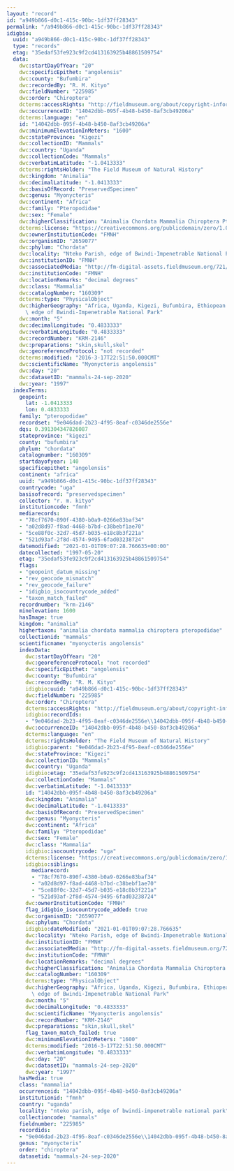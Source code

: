 ```yaml
---
layout: "record"
id: "a949b866-d0c1-415c-90bc-1df37ff28343"
permalink: "/a949b866-d0c1-415c-90bc-1df37ff28343"
idigbio:
  uuid: "a949b866-d0c1-415c-90bc-1df37ff28343"
  type: "records"
  etag: "35edaf53fe923c9f2cd413163925b48861509754"
  data:
    dwc:startDayOfYear: "20"
    dwc:specificEpithet: "angolensis"
    dwc:county: "Bufumbira"
    dwc:recordedBy: "R. M. Kityo"
    dwc:fieldNumber: "225985"
    dwc:order: "Chiroptera"
    dcterms:accessRights: "http://fieldmuseum.org/about/copyright-information"
    dwc:occurrenceID: "14042dbb-095f-4b48-b450-8af3cb49206a"
    dcterms:language: "en"
    id: "14042dbb-095f-4b48-b450-8af3cb49206a"
    dwc:minimumElevationInMeters: "1600"
    dwc:stateProvince: "Kigezi"
    dwc:collectionID: "Mammals"
    dwc:country: "Uganda"
    dwc:collectionCode: "Mammals"
    dwc:verbatimLatitude: "-1.0413333"
    dcterms:rightsHolder: "The Field Museum of Natural History"
    dwc:kingdom: "Animalia"
    dwc:decimalLatitude: "-1.0413333"
    dwc:basisOfRecord: "PreservedSpecimen"
    dwc:genus: "Myonycteris"
    dwc:continent: "Africa"
    dwc:family: "Pteropodidae"
    dwc:sex: "Female"
    dwc:higherClassification: "Animalia Chordata Mammalia Chiroptera Pteropodidae"
    dcterms:license: "https://creativecommons.org/publicdomain/zero/1.0/"
    dwc:ownerInstitutionCode: "FMNH"
    dwc:organismID: "2659077"
    dwc:phylum: "Chordata"
    dwc:locality: "Nteko Parish, edge of Bwindi-Impenetrable National Park"
    dwc:institutionID: "FMNH"
    dwc:associatedMedia: "http://fm-digital-assets.fieldmuseum.org/721/151/160309_DLowerJaw_PL01_MZ.jpg|http://fm-digital-assets.fieldmuseum.org/721/152/160309_Dorsal_PL01_MZ.jpg|http://fm-digital-assets.fieldmuseum.org/721/153/160309_FullLateral_PL01_MZ.jpg|http://fm-digital-asse"
    dwc:institutionCode: "FMNH"
    dwc:locationRemarks: "decimal degrees"
    dwc:class: "Mammalia"
    dwc:catalogNumber: "160309"
    dcterms:type: "PhysicalObject"
    dwc:higherGeography: "Africa, Uganda, Kigezi, Bufumbira, Ethiopean: Nteko Parish,\
      \ edge of Bwindi-Impenetrable National Park"
    dwc:month: "5"
    dwc:decimalLongitude: "0.4833333"
    dwc:verbatimLongitude: "0.4833333"
    dwc:recordNumber: "KRM-2146"
    dwc:preparations: "skin,skull,skel"
    dwc:georeferenceProtocol: "not recorded"
    dcterms:modified: "2016-3-17T22:51:50.000CMT"
    dwc:scientificName: "Myonycteris angolensis"
    dwc:day: "20"
    dwc:datasetID: "mammals-24-sep-2020"
    dwc:year: "1997"
  indexTerms:
    geopoint:
      lat: -1.0413333
      lon: 0.4833333
    family: "pteropodidae"
    recordset: "9e046dad-2b23-4f95-8eaf-c0346de2556e"
    dqs: 0.391304347826087
    stateprovince: "kigezi"
    county: "bufumbira"
    phylum: "chordata"
    catalognumber: "160309"
    startdayofyear: 140
    specificepithet: "angolensis"
    continent: "africa"
    uuid: "a949b866-d0c1-415c-90bc-1df37ff28343"
    countrycode: "uga"
    basisofrecord: "preservedspecimen"
    collector: "r. m. kityo"
    institutioncode: "fmnh"
    mediarecords:
    - "78cf7670-890f-4380-b0a9-0266e83baf34"
    - "a02d8d97-f8ad-4468-b7bd-c38bebf1ae70"
    - "5ce88f0c-32d7-45d7-b035-e18c8b3f221a"
    - "521d93af-2f8d-4574-9495-6fad03238724"
    datemodified: "2021-01-01T09:07:28.766635+00:00"
    datecollected: "1997-05-20"
    etag: "35edaf53fe923c9f2cd413163925b48861509754"
    flags:
    - "geopoint_datum_missing"
    - "rev_geocode_mismatch"
    - "rev_geocode_failure"
    - "idigbio_isocountrycode_added"
    - "taxon_match_failed"
    recordnumber: "krm-2146"
    minelevation: 1600
    hasImage: true
    kingdom: "animalia"
    highertaxon: "animalia chordata mammalia chiroptera pteropodidae"
    collectionid: "mammals"
    scientificname: "myonycteris angolensis"
    indexData:
      dwc:startDayOfYear: "20"
      dwc:georeferenceProtocol: "not recorded"
      dwc:specificEpithet: "angolensis"
      dwc:county: "Bufumbira"
      dwc:recordedBy: "R. M. Kityo"
      idigbio:uuid: "a949b866-d0c1-415c-90bc-1df37ff28343"
      dwc:fieldNumber: "225985"
      dwc:order: "Chiroptera"
      dcterms:accessRights: "http://fieldmuseum.org/about/copyright-information"
      idigbio:recordIds:
      - "9e046dad-2b23-4f95-8eaf-c0346de2556e\\14042dbb-095f-4b48-b450-8af3cb49206a"
      dwc:occurrenceID: "14042dbb-095f-4b48-b450-8af3cb49206a"
      dcterms:language: "en"
      dcterms:rightsHolder: "The Field Museum of Natural History"
      idigbio:parent: "9e046dad-2b23-4f95-8eaf-c0346de2556e"
      dwc:stateProvince: "Kigezi"
      dwc:collectionID: "Mammals"
      dwc:country: "Uganda"
      idigbio:etag: "35edaf53fe923c9f2cd413163925b48861509754"
      dwc:collectionCode: "Mammals"
      dwc:verbatimLatitude: "-1.0413333"
      id: "14042dbb-095f-4b48-b450-8af3cb49206a"
      dwc:kingdom: "Animalia"
      dwc:decimalLatitude: "-1.0413333"
      dwc:basisOfRecord: "PreservedSpecimen"
      dwc:genus: "Myonycteris"
      dwc:continent: "Africa"
      dwc:family: "Pteropodidae"
      dwc:sex: "Female"
      dwc:class: "Mammalia"
      idigbio:isocountrycode: "uga"
      dcterms:license: "https://creativecommons.org/publicdomain/zero/1.0/"
      idigbio:siblings:
        mediarecord:
        - "78cf7670-890f-4380-b0a9-0266e83baf34"
        - "a02d8d97-f8ad-4468-b7bd-c38bebf1ae70"
        - "5ce88f0c-32d7-45d7-b035-e18c8b3f221a"
        - "521d93af-2f8d-4574-9495-6fad03238724"
      dwc:ownerInstitutionCode: "FMNH"
      flag_idigbio_isocountrycode_added: true
      dwc:organismID: "2659077"
      dwc:phylum: "Chordata"
      idigbio:dateModified: "2021-01-01T09:07:28.766635"
      dwc:locality: "Nteko Parish, edge of Bwindi-Impenetrable National Park"
      dwc:institutionID: "FMNH"
      dwc:associatedMedia: "http://fm-digital-assets.fieldmuseum.org/721/151/160309_DLowerJaw_PL01_MZ.jpg|http://fm-digital-assets.fieldmuseum.org/721/152/160309_Dorsal_PL01_MZ.jpg|http://fm-digital-assets.fieldmuseum.org/721/153/160309_FullLateral_PL01_MZ.jpg|http://fm-digital-asse"
      dwc:institutionCode: "FMNH"
      dwc:locationRemarks: "decimal degrees"
      dwc:higherClassification: "Animalia Chordata Mammalia Chiroptera Pteropodidae"
      dwc:catalogNumber: "160309"
      dcterms:type: "PhysicalObject"
      dwc:higherGeography: "Africa, Uganda, Kigezi, Bufumbira, Ethiopean: Nteko Parish,\
        \ edge of Bwindi-Impenetrable National Park"
      dwc:month: "5"
      dwc:decimalLongitude: "0.4833333"
      dwc:scientificName: "Myonycteris angolensis"
      dwc:recordNumber: "KRM-2146"
      dwc:preparations: "skin,skull,skel"
      flag_taxon_match_failed: true
      dwc:minimumElevationInMeters: "1600"
      dcterms:modified: "2016-3-17T22:51:50.000CMT"
      dwc:verbatimLongitude: "0.4833333"
      dwc:day: "20"
      dwc:datasetID: "mammals-24-sep-2020"
      dwc:year: "1997"
    hasMedia: true
    class: "mammalia"
    occurrenceid: "14042dbb-095f-4b48-b450-8af3cb49206a"
    institutionid: "fmnh"
    country: "uganda"
    locality: "nteko parish, edge of bwindi-impenetrable national park"
    collectioncode: "mammals"
    fieldnumber: "225985"
    recordids:
    - "9e046dad-2b23-4f95-8eaf-c0346de2556e\\14042dbb-095f-4b48-b450-8af3cb49206a"
    genus: "myonycteris"
    order: "chiroptera"
    datasetid: "mammals-24-sep-2020"
---
```

